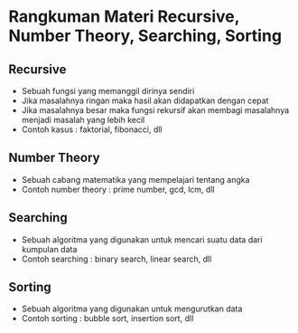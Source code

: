 # Rangkuman Materi Recursive, Number Theory, Searching, Sorting

## **Recursive**

- Sebuah fungsi yang memanggil dirinya sendiri
- Jika masalahnya ringan maka hasil akan didapatkan dengan cepat
- Jika masalahnya besar maka fungsi rekursif akan membagi masalahnya menjadi masalah yang lebih kecil
- Contoh kasus : faktorial, fibonacci, dll

## **Number Theory**

- Sebuah cabang matematika yang mempelajari tentang angka
- Contoh number theory : prime number, gcd, lcm, dll

## **Searching**

- Sebuah algoritma yang digunakan untuk mencari suatu data dari kumpulan data
- Contoh searching : binary search, linear search, dll

## **Sorting**

- Sebuah algoritma yang digunakan untuk mengurutkan data
- Contoh sorting : bubble sort, insertion sort, dll
